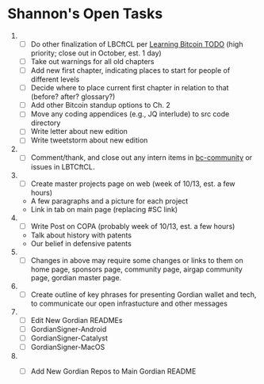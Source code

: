 # Shannon's Open Tasks

1. * [ ] Do other finalization of LBCftCL per [Learning Bitcoin TODO](https://github.com/BlockchainCommons/Learning-Bitcoin-from-the-Command-Line/blob/master/TODO.md) (high priority; close out in October, est. 1 day)
   * [ ] Take out warnings for all old chapters
   * [ ] Add new first chapter, indicating places to start for people of different levels
   * [ ] Decide where to place current first chapter in relation to that (before? after? glossary?)
   * [ ] Add other Bitcoin standup options to Ch. 2
   * [ ] Move any coding appendices (e.g., JQ interlude) to src code directory
   * [ ] Write letter about new edition
   * [ ] Write tweetstorm about new edition
1. * [ ] Comment/thank, and close out any intern items in [bc-community](https://github.com/BlockchainCommons/Community/issues) or issues in LBTCftCL.
1. * [ ] Create master projects page on web (week of 10/13, est. a few hours)
   * A few paragraphs and a picture for each project
   * Link in tab on main page (replacing #SC link)
1. * [ ] Write Post on COPA (probably week of 10/13, est. a few hours)
   * Talk about history with patents
   * Our belief in defensive patents
1. * [ ] Changes in above may require some changes or links to them on home page, sponsors page, community page, airgap community page, gordian master page.
1. * [ ] Create outline of key phrases for presenting Gordian wallet and tech, to communicate our open infrastucture and other messages
1. * [ ] Edit New Gordian READMEs
   * [ ] GordianSigner-Android
   * [ ] GordianSigner-Catalyst
   * [ ] GordianSigner-MacOS
1. * [ ] Add New Gordian Repos to Main Gordian README
   
